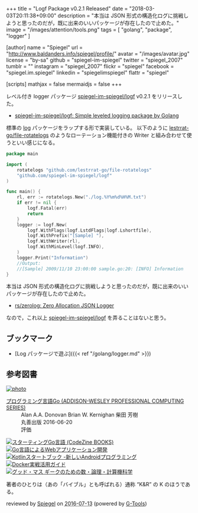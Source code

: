 +++
title = "Logf Package v0.2.1 Released"
date = "2018-03-03T20:11:38+09:00"
description = "本当は JSON 形式の構造化ログに挑戦しようと思ったのだが，既に出来のいいパッケージが存在したので止めた。"
image = "/images/attention/tools.png"
tags  = [ "golang", "package", "logger" ]

[author]
  name      = "Spiegel"
  url       = "http://www.baldanders.info/spiegel/profile/"
  avatar    = "/images/avatar.jpg"
  license   = "by-sa"
  github    = "spiegel-im-spiegel"
  twitter   = "spiegel_2007"
  tumblr    = ""
  instagram = "spiegel_2007"
  flickr    = "spiegel"
  facebook  = "spiegel.im.spiegel"
  linkedin  = "spiegelimspiegel"
  flattr    = "spiegel"

[scripts]
  mathjax = false
  mermaidjs = false
+++

レベル付き logger パッケージ [spiegel-im-spiegel/logf] v0.2.1 をリリースした。

- [spiegel-im-spiegel/logf: Simple leveled logging package by Golang](https://github.com/spiegel-im-spiegel/logf)

標準の [log] パッケージをラップする形で実装している。
以下のように [lestrrat-go/file-rotatelogs] のようなローテーション機能付きの Writer と組み合わせて使うといい感じになる。

```go
package main

import (
	rotatelogs "github.com/lestrrat-go/file-rotatelogs"
	"github.com/spiegel-im-spiegel/logf"
)

func main() {
	rl, err := rotatelogs.New("./log.%Y%m%d%H%M.txt")
	if err != nil {
		logf.Fatal(err)
		return
	}
	logger := logf.New(
		logf.WithFlags(logf.LstdFlags|logf.Lshortfile),
		logf.WithPrefix("[Sample] "),
		logf.WithWriter(rl),
		logf.WithMinLevel(logf.INFO),
	)
	logger.Print("Information")
	//Output:
	//[Sample] 2009/11/10 23:00:00 sample.go:20: [INFO] Information
}
```

本当は JSON 形式の構造化ログに挑戦しようと思ったのだが，既に出来のいいパッケージが存在したので止めた。

- [rs/zerolog: Zero Allocation JSON Logger](https://github.com/rs/zerolog)

なので，これ以上 [spiegel-im-spiegel/logf] を弄ることはないと思う。

## ブックマーク

- [Log パッケージで遊ぶ]({{< ref "/golang/logger.md" >}})

[spiegel-im-spiegel/logf]: https://github.com/spiegel-im-spiegel/logf "spiegel-im-spiegel/logf: Simple leveled logging package by Golang"
[log]: https://golang.org/pkg/log/ "log - The Go Programming Language"
[lestrrat-go/file-rotatelogs]: https://github.com/lestrrat-go/file-rotatelogs "lestrrat-go/file-rotatelogs: Port of perl5 File::RotateLogs to Go"

## 参考図書

<div class="hreview" ><a class="item url" href="http://www.amazon.co.jp/exec/obidos/ASIN/4621300253/baldandersinf-22/"><img src="http://ecx.images-amazon.com/images/I/410V3ulwP5L._SL160_.jpg" alt="photo" class="photo"  /></a><dl ><dt class="fn"><a class="item url" href="http://www.amazon.co.jp/exec/obidos/ASIN/4621300253/baldandersinf-22/">プログラミング言語Go (ADDISON-WESLEY PROFESSIONAL COMPUTING SERIES)</a></dt><dd>Alan A.A. Donovan Brian W. Kernighan 柴田 芳樹 </dd><dd>丸善出版 2016-06-20</dd><dd>評価<abbr class="rating" title="5"><img src="http://g-images.amazon.com/images/G/01/detail/stars-5-0.gif" alt="" /></abbr> </dd></dl><p class="similar"><a href="http://www.amazon.co.jp/exec/obidos/ASIN/4798142417/baldandersinf-22/" target="_top"><img src="http://images.amazon.com/images/P/4798142417.09._SCTHUMBZZZ_.jpg"  alt="スターティングGo言語 (CodeZine BOOKS)"  /></a> <a href="http://www.amazon.co.jp/exec/obidos/ASIN/4873117526/baldandersinf-22/" target="_top"><img src="http://images.amazon.com/images/P/4873117526.09._SCTHUMBZZZ_.jpg"  alt="Go言語によるWebアプリケーション開発"  /></a> <a href="http://www.amazon.co.jp/exec/obidos/ASIN/4865940391/baldandersinf-22/" target="_top"><img src="http://images.amazon.com/images/P/4865940391.09._SCTHUMBZZZ_.jpg"  alt="Kotlinスタートブック -新しいAndroidプログラミング"  /></a> <a href="http://www.amazon.co.jp/exec/obidos/ASIN/4839959234/baldandersinf-22/" target="_top"><img src="http://images.amazon.com/images/P/4839959234.09._SCTHUMBZZZ_.jpg"  alt="Docker実戦活用ガイド"  /></a> <a href="http://www.amazon.co.jp/exec/obidos/ASIN/4274218961/baldandersinf-22/" target="_top"><img src="http://images.amazon.com/images/P/4274218961.09._SCTHUMBZZZ_.jpg"  alt="グッド・マス ギークのための数・論理・計算機科学"  /></a> </p>
<p class="description">著者のひとりは（あの「バイブル」とも呼ばれる）通称 “K&amp;R” の K のほうである。</p>
<p class="gtools" >reviewed by <a href='#maker' class='reviewer'>Spiegel</a> on <abbr class="dtreviewed" title="2016-07-13">2016-07-13</abbr> (powered by <a href="http://www.goodpic.com/mt/aws/index.html" >G-Tools</a>)</p>
</div>
